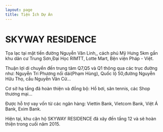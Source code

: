 ```yaml
---
layout: page
title: Tiện Ích Dự Án
---
```


# SKYWAY RESIDENCE

Tọa lạc tại mặt tiền đường Nguyễn Văn Linh,, cách phú Mỹ Hưng 5km gần khu dân cư Trung Sơn,Đại Học RIMTT, Lotte Mart, Bện viện Pháp - Việt.

Thuận lợi di chuyển đến trung tâm Q7,Q5 và Q1 thông qua các trục đường như: Nguyễn Tri Phương nối dài(Phạm Hùng), Quốc lộ 50,đường Nguyễn Hữu Thọ, cầu Nguyễn Văn Cừ...

Cơ sở hạ tầng đã hoàn thiện và đồng bộ: Hồ bơi, sân tennis, các Shop thương mại...

Được hỗ trợ vay vốn từ các ngân hàng: Viettin Bank, Vietcom Bank, Việt Á Bank, Exim Bank.

Hiện tại, khu căn hộ SKYWAY RESIDENCE đã xây đến tầng 12 và sẽ hoàn thiện trong cuối năm 2015.